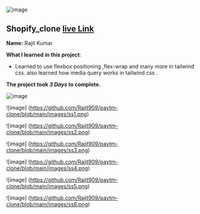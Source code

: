 #
![image](https://img.shields.io/badge/Paytm-clone-red)

## Shopify_clone  [live Link](https://paytm-clone-web.netlify.app/)

**Name:** Rajit Kumar

**What I learned in this project**:

  - Learned to use flexbox positioning ,flex-wrap and many more in tailwind css.
  also learned how media query works in tailwind css .


**The project took ***3 Days*** to complete.** 

![image](https://img.shields.io/badge/INeuron-LearnCodeOnline-brightgreen)


![image] (https://github.com/Rajit909/paytm-clone/blob/main/images/ss1.png)


![image] (https://github.com/Rajit909/paytm-clone/blob/main/images/ss2.png)


![image] (https://github.com/Rajit909/paytm-clone/blob/main/images/ss3.png)


![image] (https://github.com/Rajit909/paytm-clone/blob/main/images/ss4.png)


![image] (https://github.com/Rajit909/paytm-clone/blob/main/images/ss5.png)


![image] (https://github.com/Rajit909/paytm-clone/blob/main/images/ss6.png)

